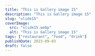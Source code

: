 ```yaml
---
title: "This is Gallery image 15"
description: "This is Gallery image 15"
slug: "slide15"
coverImage:
  src: "slide15.webp"
  alt: "This is Gallery image 15"
tags: ["restaurant", "food", "drink"]
publishDate: 2023-09-03
draft: false
---
```

